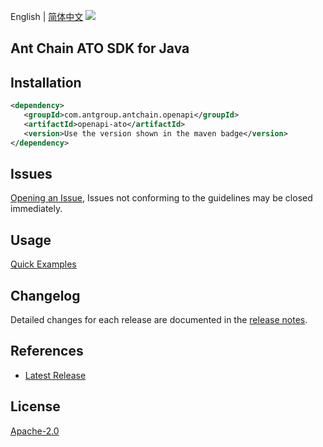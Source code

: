 English | [简体中文](README-CN.md)
![](https://aliyunsdk-pages.alicdn.com/icons/AlibabaCloud.svg)

## Ant Chain ATO SDK for Java

## Installation

```xml
<dependency>
   <groupId>com.antgroup.antchain.openapi</groupId>
   <artifactId>openapi-ato</artifactId>
   <version>Use the version shown in the maven badge</version>
</dependency>
```

## Issues
[Opening an Issue](https://github.com/alipay/antchain-openapi-prod-sdk/issues/new), Issues not conforming to the guidelines may be closed immediately.

## Usage
[Quick Examples](https://github.com/alipay/antchain-openapi-prod-sdk/blob/master/docs/0-Examples-EN.md#quick-examples)

## Changelog
Detailed changes for each release are documented in the [release notes](./ChangeLog.txt).

## References
* [Latest Release](https://github.com/alipay/antchain-openapi-prod-sdk/)

## License
[Apache-2.0](http://www.apache.org/licenses/LICENSE-2.0)
